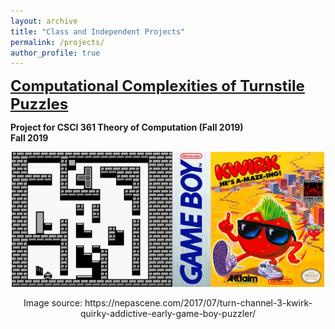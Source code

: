 ```yaml
---
layout: archive
title: "Class and Independent Projects"
permalink: /projects/
author_profile: true
---
```


<a href="/files/Kang_Kwirks_Final.pdf" style="font-size:24px;font-weight:bold" >
Computational Complexities of Turnstile Puzzles</a>

**Project for CSCI 361 Theory of Computation (Fall 2019)**<br/>
**Fall 2019**
<p align="center">
<img src='/images/kwirk_image.jpeg' width='500' >
</p>
<p align="center", style="font-size:1"> Image source: https://nepascene.com/2017/07/turn-channel-3-kwirk-quirky-addictive-early-game-boy-puzzler/</p>
